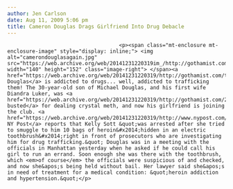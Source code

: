 ```yaml
---
author: Jen Carlson
date: Aug 11, 2009 5:06 pm
title: Cameron Douglas Drags Girlfriend Into Drug Debacle
---
```


	
										<p><span class="mt-enclosure mt-enclosure-image" style="display: inline;"> <img alt="camerondouglasagain.jpg" src="https://web.archive.org/web/20141231220319im_/http://gothamist.com/attachments/arts_jen/camerondouglasagain.jpg" width="140" height="152" class="image-right"> </span><a href="https://web.archive.org/web/20141231220319/http://gothamist.com/tags/camerondouglas">Cameron Douglas</a> is addicted to drugs... well, addicted to trafficking them! The 30-year-old son of Michael Douglas, and his first wife Diandra Luker, was <a href="https://web.archive.org/web/20141231220319/http://gothamist.com/2009/08/06/cameron_douglas.php">recently busted</a> for dealing crystal meth, and now his girlfriend is joining the club. <a href="https://web.archive.org/web/20141231220319/http://www.nypost.com/seven/08112009/news/regionalnews/michael_douglas_sons_girlfriend_smuggled_184065.htm">The NY Post</a> reports that Kelly Sott &quot;was arrested after she tried to smuggle to him 10 bags of heroin&#x2014;hidden in an electric toothbrush&#x2014;right in front of prosecutors who are investigating him for drug trafficking.&quot; Douglas was in a meeting with the officials in Manhattan yesterday when he asked if he could call his girl to run an errand. Soon enough she was there with the toothbrush, which <em>of course</em> the officials were suspicious of and checked, and now she&apos;s being held without bail. Her lawyer said she&apos;s in need of treatment for a medical condition: &quot;heroin addiction and hypertension.&quot;</p>					
										
									
				